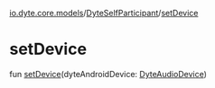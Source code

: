 [io.dyte.core.models](../index.md)/[DyteSelfParticipant](index.md)/[setDevice](set-device.md)

# setDevice


fun [setDevice](set-device.md)(dyteAndroidDevice: [DyteAudioDevice](../-dyte-audio-device/index.md))
